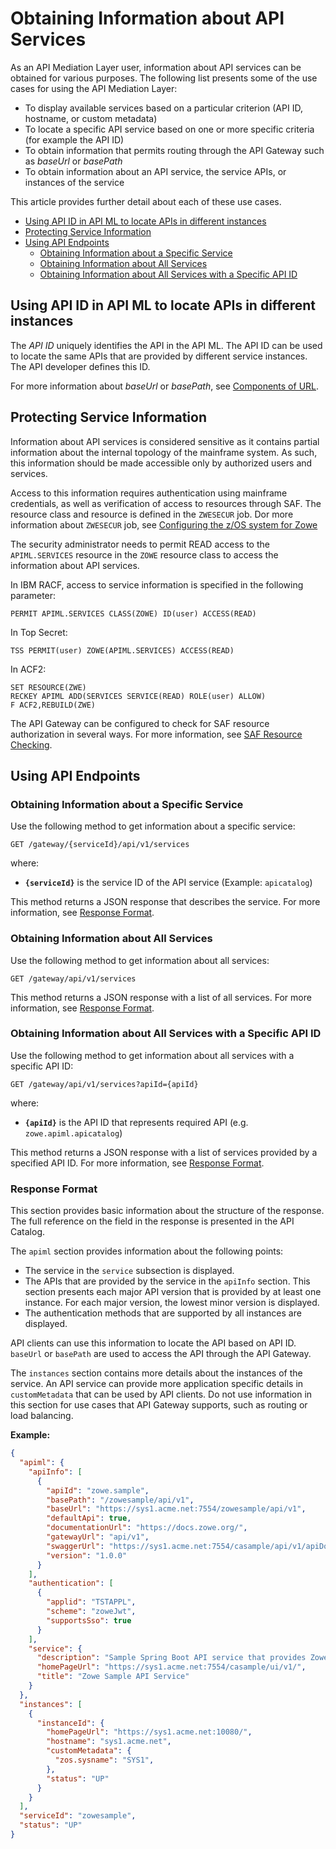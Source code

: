 # Obtaining Information about API Services

As an API Mediation Layer user, information about API services can be obtained for various purposes. The following list presents some of the use cases for using the API Mediation Layer:

- To display available services based on a particular criterion (API ID, hostname, or custom metadata)
- To locate a specific API service based on one or more specific criteria (for example the API ID)
- To obtain information that permits routing through the API Gateway such as _baseUrl_ or _basePath_
- To obtain information about an API service, the service APIs, or instances of the service

This article provides further detail about each of these use cases.

- [Using API ID in API ML to locate APIs in different instances](#using-api-id-in-api-ml-to-locate-apis-in-different-instances)
- [Protecting Service Information](#protecting-service-information)
- [Using API Endpoints](#using-api-endpoints)
  - [Obtaining Information about a  Specific Service](#obtaining-information-about-a-specific-service)
  - [Obtaining Information about All Services](#obtaining-information-about-all-services)
  - [Obtaining Information about All Services with a Specific API ID](#obtaining-information-about-all-services-with-a-specific-api-id)

## Using API ID in API ML to locate APIs in different instances

The _API ID_ uniquely identifies the API in the API ML. The API ID can be used to locate the same APIs that are provided by different service instances. The API developer defines this ID.

For more information about _baseUrl_ or _basePath_, see [Components of URL](../extend/extend-apiml/api-mediation-components-of-URL).

## Protecting Service Information

Information about API services is considered sensitive as it contains partial information about the internal topology of the mainframe system. As such, this information should be made accessible only by authorized users and services.

Access to this information requires authentication using mainframe credentials, as well as verification of access to resources through SAF. The resource class and resource is defined in the `ZWESECUR` job. Dor more information about `ZWESECUR` job, see [Configuring the z/OS system for Zowe](./configure-zos-system)

The security administrator needs to permit READ access to the `APIML.SERVICES` resource in the `ZOWE` resource class to access the information about API services.

In IBM RACF, access to service information is specified in the following parameter:

```markup
PERMIT APIML.SERVICES CLASS(ZOWE) ID(user) ACCESS(READ)
```

In Top Secret:

```markup
TSS PERMIT(user) ZOWE(APIML.SERVICES) ACCESS(READ)
```

In ACF2:

```markup
SET RESOURCE(ZWE)
RECKEY APIML ADD(SERVICES SERVICE(READ) ROLE(user) ALLOW)
F ACF2,REBUILD(ZWE)
```

The API Gateway can be configured to check for SAF resource authorization in several ways. For more information, see [SAF Resource Checking](./api-mediation/configuration-saf-resource-checking).

## Using API Endpoints

### Obtaining Information about a Specific Service

Use the following method to get information about a specific service:

`GET /gateway/{serviceId}/api/v1/services`

where:

- **`{serviceId}`** is the service ID of the API service (Example: `apicatalog`)

This method returns a JSON response that describes the service. For more information, see [Response Format](#response-format).

### Obtaining Information about All Services

Use the following method to get information about all services:

`GET /gateway/api/v1/services`

This method returns a JSON response with a list of all services. For more information, see [Response Format](#response-format).

### Obtaining Information about All Services with a Specific API ID

Use the following method to get information about all services with a specific API ID:

`GET /gateway/api/v1/services?apiId={apiId}`

where:

- **`{apiId}`** is the API ID that represents required API (e.g. `zowe.apiml.apicatalog`)

This method returns a JSON response with a list of services provided by a specified API ID. For more information, see [Response Format](#response-format).

### Response Format

This section provides basic information about the structure of the response. The full reference on the field in the response is presented in the API Catalog.

The `apiml` section provides information about the following points:

- The service in the `service` subsection is displayed.
- The APIs that are provided by the service in the `apiInfo` section. This section presents each major API version that is provided by at least one instance. For each major version, the lowest minor version is displayed.
- The authentication methods that are supported by all instances are displayed.

API clients can use this information to locate the API based on API ID. `baseUrl` or `basePath` are used to access the API through the API Gateway.

The `instances` section contains more details about the instances of the service. An API service can provide more application specific details in `customMetadata` that can be used by API clients. Do not use information in this section for use cases that API Gateway supports, such as routing or load balancing.

**Example:**

```json
{
  "apiml": {
    "apiInfo": [
      {
        "apiId": "zowe.sample",
        "basePath": "/zowesample/api/v1",
        "baseUrl": "https://sys1.acme.net:7554/zowesample/api/v1",
        "defaultApi": true,
        "documentationUrl": "https://docs.zowe.org/",
        "gatewayUrl": "api/v1",
        "swaggerUrl": "https://sys1.acme.net:7554/casample/api/v1/apiDocs",
        "version": "1.0.0"
      }
    ],
    "authentication": [
      {
        "applid": "TSTAPPL",
        "scheme": "zoweJwt",
        "supportsSso": true
      }
    ],
    "service": {
      "description": "Sample Spring Boot API service that provides Zowe-conformant REST API",
      "homePageUrl": "https://sys1.acme.net:7554/casample/ui/v1/",
      "title": "Zowe Sample API Service"
    }
  },
  "instances": [
    {
      "instanceId": {
        "homePageUrl": "https://sys1.acme.net:10080/",
        "hostname": "sys1.acme.net",
        "customMetadata": {
          "zos.sysname": "SYS1",
        },
        "status": "UP"
      }
    }
  ],
  "serviceId": "zowesample",
  "status": "UP"
}
```
